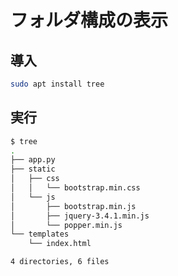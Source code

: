 # フォルダ構成の表示

## 導入

```sh
sudo apt install tree
```


## 実行

```sh
$ tree
.
├── app.py
├── static
│   ├── css
│   │   └── bootstrap.min.css
│   └── js
│       ├── bootstrap.min.js
│       ├── jquery-3.4.1.min.js
│       └── popper.min.js
└── templates
    └── index.html

4 directories, 6 files
```